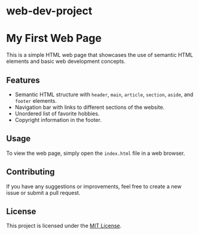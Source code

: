 ﻿# web-dev-project
 # My First Web Page

This is a simple HTML web page that showcases the use of semantic HTML elements and basic web development concepts.

## Features

- Semantic HTML structure with `header`, `main`, `article`, `section`, `aside`, and `footer` elements.
- Navigation bar with links to different sections of the website.
- Unordered list of favorite hobbies.
- Copyright information in the footer.

## Usage

To view the web page, simply open the `index.html` file in a web browser.

## Contributing

If you have any suggestions or improvements, feel free to create a new issue or submit a pull request.

## License

This project is licensed under the [MIT License](LICENSE).
